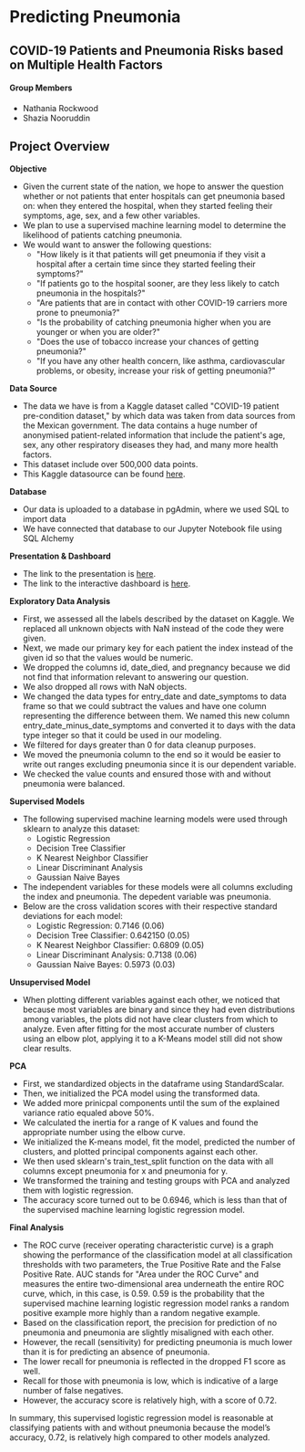 # Predicting Pneumonia
## COVID-19 Patients and Pneumonia Risks based on Multiple Health Factors

#### Group Members
- Nathania Rockwood
- Shazia Nooruddin

## Project Overview
**Objective**
- Given the current state of the nation, we hope to answer the question whether or not patients that enter hospitals can get pneumonia based on: when they entered the hospital, when they started feeling their symptoms, age, sex, and a few other variables.
- We plan to use a supervised machine learning model to determine the likelihood of patients catching pneumonia.
- We would want to answer the following questions:
  - "How likely is it that patients will get pneumonia if they visit a hospital after a certain time since they started feeling their symptoms?"
  - "If patients go to the hospital sooner, are they less likely to catch pneumonia in the hospitals?"
  - "Are patients that are in contact with other COVID-19 carriers more prone to pneumonia?"
  - "Is the probability of catching pneumonia higher when you are younger or when you are older?"
  - "Does the use of tobacco increase your chances of getting pneumonia?"
  - "If you have any other health concern, like asthma, cardiovascular problems, or obesity, increase your risk of getting pneumonia?"

**Data Source**
- The data we have is from a Kaggle dataset called "COVID-19 patient pre-condition dataset," by which data was taken from data sources from the Mexican government. The data contains a huge number of anonymised patient-related information that include the patient's age, sex, any other respiratory diseases they had, and many more health factors.
- This dataset include over 500,000 data points.
- This Kaggle datasource can be found [here](https://www.kaggle.com/tanmoyx/covid19-patient-precondition-dataset?select=covid.csv).

**Database**
- Our data is uploaded to a database in pgAdmin, where we used SQL to import data
- We have connected that database to our Jupyter Notebook file using SQL Alchemy

**Presentation & Dashboard**
- The link to the presentation is [here](https://github.com/TeamJupyter/COVID19/blob/master/Segment%203%20-%20Presentation%20Draft.pptx).
- The link to the interactive dashboard is [here](https://public.tableau.com/profile/nathania.rockwood#!/vizhome/COVID-19FinalProjectDashboard/Dashboard2?publish=yes).

**Exploratory Data Analysis**
- First, we assessed all the labels described by the dataset on Kaggle. We replaced all unknown objects with NaN instead of the code they were given.
- Next, we made our primary key for each patient the index instead of the given id so that the values would be numeric.
- We dropped the columns id, date_died, and pregnancy because we did not find that information relevant to answering our question.
- We also dropped all rows with NaN objects.
- We changed the data types for entry_date and date_symptoms to data frame so that we could subtract the values and have one column representing the difference between them. We named this new column entry_date_minus_date_symptoms and converted it to days with the data type integer so that it could be used in our modeling.
- We filtered for days greater than 0 for data cleanup purposes. 
- We moved the pneumonia column to the end so it would be easier to write out ranges excluding pneumonia since it is our dependent variable.
- We checked the value counts and ensured those with and without pneumonia were balanced.

**Supervised Models**
- The following supervised machine learning models were used through sklearn to analyze this dataset:
  - Logistic Regression
  - Decision Tree Classifier
  - K Nearest Neighbor Classifier
  - Linear Discriminant Analysis
  - Gaussian Naive Bayes
- The independent variables for these models were all columns excluding the index and pneumonia. The depedent variable was pneumonia.
- Below are the cross validation scores with their respective standard deviations for each model:
  - Logistic Regression: 0.7146 (0.06)
  - Decision Tree Classifier: 0.642150 (0.05)
  - K Nearest Neighbor Classifier: 0.6809 (0.05)
  - Linear Discriminant Analysis: 0.7138 (0.06)
  - Gaussian Naive Bayes: 0.5973 (0.03)
  
**Unsupervised Model**
- When plotting different variables against each other, we noticed that because most variables are binary and since they had even distributions among variables, the plots did not have clear clusters from which to analyze. Even after fitting for the most accurate number of clusters using an elbow plot, applying it to a K-Means model still did not show clear results.

**PCA**
- First, we standardized objects in the dataframe using StandardScalar. 
- Then, we initialized the PCA model using the transformed data.
- We added more prinicpal components until the sum of the explained variance ratio equaled above 50%.
- We calculated the inertia for a range of K values and found the appropriate number using the elbow curve.
- We initialized the K-means model, fit the model, predicted the number of clusters, and plotted principal components against each other.
- We then used sklearn's train_test_split function on the data with all columns except pneumonia for x and pneumonia for y. 
- We transformed the training and testing groups with PCA and analyzed them with logistic regression.
- The accuracy score turned out to be 0.6946, which is less than that of the supervised machine learning logistic regression model.

**Final Analysis**
- The ROC curve (receiver operating characteristic curve) is a graph showing the performance of the classification model at all classification thresholds with two parameters, the True Positive Rate and the False Positive Rate. AUC stands for "Area under the ROC Curve" and measures the entire two-dimensional area underneath the entire ROC curve, which, in this case, is 0.59. 0.59 is the probability that the supervised machine learning logistic regression model ranks a random positive example more highly than a random negative example.
- Based on the classification report, the precision for prediction of no pneumonia and pneumonia are slightly misaligned with each other. 
- However, the recall (sensitivity) for predicting pneumonia is much lower than it is for predicting an absence of pneumonia. 
- The lower recall for pneumonia is reflected in the dropped F1 score as well. 
- Recall for those with pneumonia is low, which is indicative of a large number of false negatives. 
- However, the accuracy score is relatively high, with a score of 0.72. 

In summary, this supervised logistic regression model is reasonable at classifying patients with and without pneumonia because the model’s accuracy, 0.72, is relatively high compared to other models analyzed.


